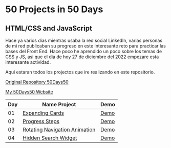 # 50 Projects in 50 Days
## HTML/CSS and JavaScript

Hace ya varios dias mientras usaba la red social LinkedIn, varias personas de mi red publicaban su progreso en este interesante reto para practicar las bases del Front End. Hace poco he aprendido un poco sobre los temas de CSS y JS, asi que el dia de hoy 27 de diciembre del 2022 empezare esta interesante actividad.

Aqui estaran todos los projectos que ire realizando en este repositorio.

[Original Repository 50Days50](https://github.com/bradtraversy/50projects50days)

[My 50Days50 Website]()

| Day | Name Project | Demo |
| - | - | - |
| 01 | [Expanding Cards](https://github.com/axelolea/50projects-in-50days/tree/main/day01) | [Demo](https://axelolea.github.io/50projects-in-50days/day01/) |
| 02 | [Progress Steps](https://github.com/axelolea/50projects-in-50days/tree/main/day02) | [Demo](https://axelolea.github.io/50projects-in-50days/day02/) |
| 03 | [Rotating Navigation Animation](https://github.com/axelolea/50projects-in-50days/tree/main/day03) | [Demo](https://axelolea.github.io/50projects-in-50days/day03/) |
| 04 | [Hidden Search Widget](https://github.com/axelolea/50projects-in-50days/tree/main/day04) | [Demo](https://axelolea.github.io/50projects-in-50days/day04/) |